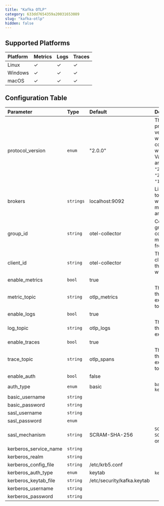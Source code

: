 ```yaml
---
title: "Kafka OTLP"
category: 633dd7654359a20031653089
slug: "kafka-otlp"
hidden: false
---
```

## Supported Platforms

| Platform | Metrics | Logs | Traces |
| :------- | :------ | :--- | :----- |
| Linux    | ✓       | ✓    | ✓      |
| Windows  | ✓       | ✓    | ✓      |
| macOS    | ✓       | ✓    | ✓      |

## Configuration Table

| Parameter             | Type      | Default                    | Description                                                                                                                         |
| :-------------------- | :-------- | :------------------------- | :---------------------------------------------------------------------------------------------------------------------------------- |
| protocol_version      | `enum`    | "2.0.0"                    | The Kafka protocol version to use when communicating with brokers. Valid values are: `"2.2.1"`, `"2.2.0"`, `"2.0.0"`, or `"1.0.0"`. |
| brokers               | `strings` | localhost:9092             | List of brokers to connect to when sending metrics, traces and logs.                                                                |
| group_id              | `string`  | otel-collector             | Consumer group to consuming messages from.                                                                                          |
| client_id             | `string`  | otel-collector             | The consumer client ID that the receiver will use.                                                                                  |
| enable_metrics        | `bool`    | true                       |                                                                                                                                     |
| metric_topic          | `string`  | otlp_metrics               | The name of the topic to export metrics to.                                                                                         |
| enable_logs           | `bool`    | true                       |                                                                                                                                     |
| log_topic             | `string`  | otlp_logs                  | The name of the topic to export logs to.                                                                                            |
| enable_traces         | `bool`    | true                       |                                                                                                                                     |
| trace_topic           | `string`  | otlp_spans                 | The name of the topic to export traces to.                                                                                          |
| enable_auth           | `bool`    | false                      |                                                                                                                                     |
| auth_type             | `enum`    | basic                      | `basic`, `sasl`, or `kerberos`                                                                                                      |
| basic_username        | `string`  |                            |                                                                                                                                     |
| basic_password        | `string`  |                            |                                                                                                                                     |
| sasl_username         | `string`  |                            |                                                                                                                                     |
| sasl_password         | `enum`    |                            |                                                                                                                                     |
| sasl_mechanism        | `string`  | SCRAM-SHA-256              | `SCRAM-SHA-256`, `SCRAM-SHA-512`, or `PLAIN`                                                                                        |
| kerberos_service_name | `string`  |                            |                                                                                                                                     |
| kerberos_realm        | `string`  |                            |                                                                                                                                     |
| kerberos_config_file  | `string`  | /etc/krb5.conf             |                                                                                                                                     |
| kerberos_auth_type    | `enum`    | keytab                     | `keytab` or `basic`                                                                                                                 |
| kerberos_keytab_file  | `string`  | /etc/security/kafka.keytab |                                                                                                                                     |
| kerberos_username     | `string`  |                            |                                                                                                                                     |
| kerberos_password     | `string`  |                            |                                                                                                                                     |